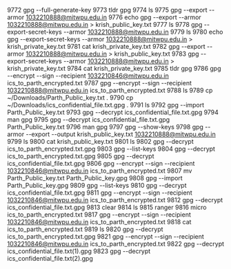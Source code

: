 9772  gpg --full-generate-key
 9773  tldr gpg
 9774  ls
 9775  gpg --export --armor 1032210888@mitwpu.edu.in
 9776  echo gpg --export --armor 1032210888@mitwpu.edu.in > krish_public_key.txt
 9777  ls
 9778  gpg --export-secret-keys --armor 1032210888@mitwpu.edu.in
 9779  ls
 9780  echo gpg --export-secret-keys --armor 1032210888@mitwpu.edu.in > krish_private_key.txt
 9781  cat krish_private_key.txt
 9782  gpg --export --armor 1032210888@mitwpu.edu.in > krish_public_key.txt
 9783  gpg --export-secret-keys --armor 1032210888@mitwpu.edu.in > krish_private_key.txt
 9784  cat krish_private_key.txt
 9785  tldr gpg
 9786  gpg --encrypt --sign --recipient 1032210846@mitwpu.edu.in ics_to_parth_encrypted.txt
 9787  gpg --encrypt --sign --recipient 1032210888@mitwpu.edu.in ics_to_parth_encrypted.txt
 9788  ls
 9789  cp ~/Downloads/Parth_Public_key.txt .
 9790  cp ~/Downloads/ics_confidential_file.txt.gpg .
 9791  ls
 9792  gpg --import Parth_Public_key.txt
 9793  gpg --decrypt ics_confidential_file.txt.gpg
 9794  man gpg
 9795  gpg --decrypt ics_confidential_file.txt.gpg Parth_Public_key.txt
 9796  man gpg
 9797  gpg --show-keys
 9798  gpg --armor --export --output krish_public_key.txt 1032210888@mitwpu.edu.in
 9799  ls
 9800  cat krish_public_key.txt
 9801  ls
 9802  gpg --decrypt ics_to_parth_encrypted.txt.gpg
 9803  gpg --list-keys
 9804  gpg --decrypt ics_to_parth_encrypted.txt.gpg
 9805  gpg --decrypt ics_confidential_file.txt.gpg
 9806  gpg --encrypt --sign --recipient 1032210846@mitwpu.edu.in ics_to_parth_encrypted.txt
 9807  mv Parth_Public_key.txt Parth_Public_key.gpg
 9808  gpg --import Parth_Public_key.gpg
 9809  gpg --list-keys
 9810  gpg --decrypt ics_confidential_file.txt.gpg
 9811  gpg --encrypt --sign --recipient 1032210846@mitwpu.edu.in ics_to_parth_encrypted.txt
 9812  gpg --decrypt ics_confidential_file.txt.gpg
 9813  clear
 9814  ls
 9815  ranger
 9816  micro ics_to_parth_encrypted.txt
 9817  gpg --encrypt --sign --recipient 1032210846@mitwpu.edu.in ics_to_parth_encrypted.txt
 9818  cat ics_to_parth_encrypted.txt
 9819  ls
 9820  gpg --decrypt ics_to_parth_encrypted.txt.gpg
 9821  gpg --encrypt --sign --recipient 1032210846@mitwpu.edu.in ics_to_parth_encrypted.txt
 9822  gpg --decrypt ics_confidential_file.txt\(1\).gpg
 9823  gpg --decrypt ics_confidential_file.txt\(2\).gpg